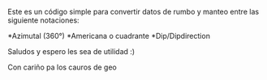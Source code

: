 Este es un código simple para convertir datos de rumbo y manteo entre las siguiente notaciones:

*Azimutal (360°)
*Americana o cuadrante
*Dip/Dipdirection

Saludos y espero les sea de utilidad :)

Con cariño pa los cauros de geo
